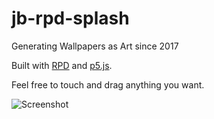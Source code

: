 # jb-rpd-splash

Generating Wallpapers as Art since 2017

Built with [RPD](http://shamansir.github.io/rpd) and [p5.js](https://p5js.org).

Feel free to touch and drag anything you want.

![Screenshot](https://raw.githubusercontent.com/JetBrains/jb-rpd-splash/master/screenshot.png)
